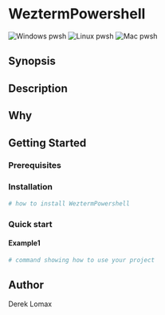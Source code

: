 # WeztermPowershell

![Windows pwsh](https://github.com/github/derekthecool/WeztermPowershell/workflows/wf_Windows_Core.yml/badge.svg)
![Linux pwsh](https://github.com/github/derekthecool/WeztermPowershell/workflows/wf_Linux.yml/badge.svg)
![Mac pwsh](https://github.com/github/derekthecool/WeztermPowershell/workflows/wf_MacOS.yml/badge.svg)

## Synopsis

<!-- Enter a synopsis -->

## Description

<!-- Enter a description -->

## Why

<!-- Short reason you created the project -->

## Getting Started

### Prerequisites

<!-- list any prerequisites -->

### Installation

```powershell
# how to install WeztermPowershell

```

### Quick start

#### Example1

```powershell
# command showing how to use your project

```

## Author

Derek Lomax
